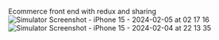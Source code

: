 Ecommerce front end with redux and sharing ![Simulator Screenshot - iPhone 15 - 2024-02-05 at 02 17 16](https://github.com/Deepom5/RN-Ecommerce/assets/64247104/14580990-7a1b-42c3-a9b1-2fd62b61ac2a)
![Simulator Screenshot - iPhone 15 - 2024-02-04 at 22 13 35](https://github.com/Deepom5/RN-Ecommerce/assets/64247104/1e6c13fc-8c8e-4cc2-aa63-fd2ff643ef19)
